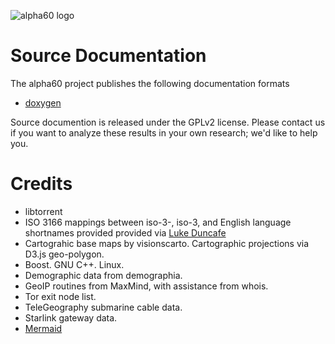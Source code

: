 <!--
<img src="/images/a60-logo-outline.svg?sanitize=true" height="287" width="301">
-->

![alpha60 logo](/images/a60-logo-outline.svg)

# Source Documentation

The alpha60 project publishes the following documentation formats

* [doxygen](/html.doxygen.20230329/index.html)

Source documention is released under the GPLv2 license. Please contact
us if you want to analyze these results in your own research; we'd
like to help you.


# Credits

* libtorrent
* ISO 3166 mappings between iso-3-, iso-3, and English language shortnames provided provided via [Luke Duncafe](https://github.com/lukes/ISO-3166-Countries-with-Regional-Codes)
* Cartograhic base maps by visionscarto. Cartographic projections via D3.js geo-polygon.
* Boost. GNU C++. Linux.
* Demographic data from demographia.
* GeoIP routines from MaxMind, with assistance from whois.
* Tor exit node list.
* TeleGeography submarine cable data.
* Starlink gateway data.
* [Mermaid](https://github.com/tttapa/doxygen-mermaid)
